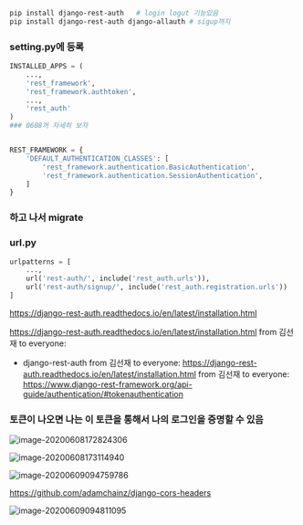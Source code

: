 ```bash
pip install django-rest-auth   # login logut 기능있음
pip install django-rest-auth django-allauth # sigup까지
```





### setting.py에 등록

```python
INSTALLED_APPS = (
    ...,
    'rest_framework',
    'rest_framework.authtoken',
    ...,
    'rest_auth'
)
### 0608꺼 자세히 보자


REST_FRAMEWORK = {
    'DEFAULT_AUTHENTICATION_CLASSES': [
        'rest_framework.authentication.BasicAuthentication',
        'rest_framework.authentication.SessionAuthentication',
    ]
}
```

### 하고 나서 migrate





### url.py

```python
urlpatterns = [
    ...,
    url('rest-auth/', include('rest_auth.urls')),
    url('rest-auth/signup/', include('rest_auth.registration.urls'))
]
```

https://django-rest-auth.readthedocs.io/en/latest/installation.html

https://django-rest-auth.readthedocs.io/en/latest/installation.html
from 김선재 to everyone:

 - django-rest-auth
from 김선재 to everyone:
https://django-rest-auth.readthedocs.io/en/latest/installation.html
from 김선재 to everyone:
https://www.django-rest-framework.org/api-guide/authentication/#tokenauthentication



### 토큰이 나오면 나는 이 토큰을 통해서 나의 로그인을 증명할 수 있음

![image-20200608172824306](../../../../AppData/Roaming/Typora/typora-user-images/image-20200608172824306.png)

![image-20200608173114940](../../../../AppData/Roaming/Typora/typora-user-images/image-20200608173114940.png)

![image-20200609094759786](../../../../AppData/Roaming/Typora/typora-user-images/image-20200609094759786.png)



https://github.com/adamchainz/django-cors-headers

![image-20200609094811095](../../../../AppData/Roaming/Typora/typora-user-images/image-20200609094811095.png)